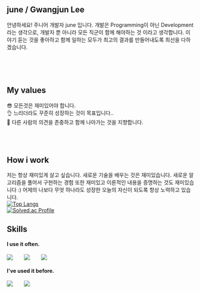 
## june / Gwangjun Lee
안녕하세요! 주니어 개발자 june 입니다. 개발은 Programming이 아닌 Development라는 생각으로, 개발자 뿐 아니라 모든 직군이 함께 해야하는 것 이라고 생각합니다.
이야기 듣는 것을 좋아하고 함께 일하는 모두가 최고의 결과를 만들어내도록 최선을 다하겠습니다.

<br />
<br />
<br />

## My values
😎 모든것은 재미있어야 합니다.<br />
👌 느리더라도 꾸준히 성장하는 것이 목표입니다..<br />
🦻 다른 사람의 의견을 존중하고 함께 나아가는 것을 지향합니다.<br />
<br />
<br />
<br />

## How i work
저는 항상 재미있게 살고 싶습니다. 새로운 기술을 배우는 것은 재미있습니다. 새로운 알고리즘을 풀어서 구현하는 경험 또한 재미있고 이론적인 내용을 증명하는 것도 재미있습니다 :) 
어제의 나보다 무엇 하나라도 성장한 오늘의 자신이 되도록 항상 노력하고 있습니다.
<br />
[![Top Langs](https://github-readme-stats.vercel.app/api/top-langs/?username=Gdugboy)](https://github.com/availrum/github-readme-stats)
<br />
[![Solved.ac Profile](http://mazassumnida.wtf/api/v2/generate_badge?boj=najojoda)](https://solved.ac/najojoda/)
<br />

## Skills
#### I use it often.
<div style="display:flex;gap:30px;flex-wrap:wrap;">
  <img src="https://img.shields.io/badge/c++-00599C?style=for-the-badge&logo=c%2B%2B&logoColor=white"/>
  <img src="https://img.shields.io/badge/Fortran-734F96?style=for-the-badge&logo=fortran&logoColor=black">
  <img src="https://img.shields.io/badge/js-F7DF1E?style=for-the-badge&logo=javascript&logoColor=black">
  <!-- <img src="https://img.shields.io/badge/express-000000?style=for-the-badge&logo=express&logoColor=white">
  <img src="https://img.shields.io/badge/nestjs-E0234E?style=for-the-badge&logo=nestjs&logoColor=white">
  <img src="https://img.shields.io/badge/react-61DAFB?style=for-the-badge&logo=react&logoColor=black">
  <img src="https://img.shields.io/badge/MySQL-4479A1?style=for-the-badge&logo=mysql&logoColor=white">
  <img src="https://img.shields.io/badge/Babel-F9DC3E?style=for-the-badge&logo=Babel&logoColor=black">
  <img src="https://img.shields.io/badge/Webpack-8DD6F9?style=for-the-badge&logo=Webpack&logoColor=black"> -->
</div>

#### I've used it before.
<div style="display:flex;gap:30px;flex-wrap:wrap;">
  <img src="https://img.shields.io/badge/Python-3776AB?style=for-the-badge&logo=python&logoColor=white">
  <img src="https://img.shields.io/badge/unity-FFFFFF?style=for-the-badge&logo=unity&logoColor=black">
  <!--<img src="https://img.shields.io/badge/Kotlin-7F52FF?style=for-the-badge&logo=Kotlin&logoColor=white">
  <img src="https://img.shields.io/badge/Swift-F05138?style=for-the-badge&logo=Swift&logoColor=white">
  <img src="https://img.shields.io/badge/Docker-2496ED?style=for-the-badge&logo=Docker&logoColor=white">
  <img src="https://img.shields.io/badge/Kubernetes-326CE5?style=for-the-badge&logo=Kubernetes&logoColor=white">
  <img src="https://img.shields.io/badge/Jenkins-D24939?style=for-the-badge&logo=Jenkins&logoColor=white">
  <img src="https://img.shields.io/badge/Elasticsearch-005571?style=for-the-badge&logo=Elasticsearch&logoColor=white">
  <img src="https://img.shields.io/badge/Logstash-005571?style=for-the-badge&logo=Logstash&logoColor=white">
  <img src="https://img.shields.io/badge/kibana-005571?style=for-the-badge&logo=Kibana&logoColor=white">
  <img src="https://img.shields.io/badge/AWS-232F3E?style=for-the-badge&logo=amazonaws&logoColor=white"> -->
</div>
<br />
<br />
<br />
